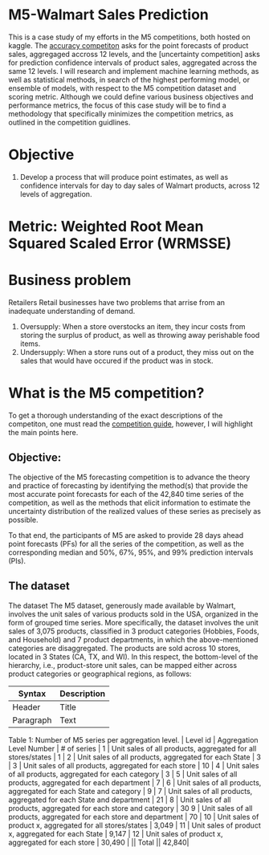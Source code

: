 # M5-Walmart Sales Prediction
This is a case study of my efforts in the M5 competitions, both hosted on kaggle. The [accuracy competiton](https://www.kaggle.com/c/m5-forecasting-accuracy) asks for the point forecasts of product sales, aggregaged accross 12 levels, and the [uncertainty competition] asks for prediction confidence intervals of product sales, aggregated across the same 12 levels. I will research and implement machine learning methods, as well as statistical methods, in search of the highest performing model, or ensemble of models, with respect to the M5 competition dataset and scoring metric. Although we could define various business objectives and performance metrics, the focus of this case study will be to find a methodology that specifically minimizes the competition metrics, as outlined in the competition guidlines. 


# Objective
1. Develop a process that will produce point estimates, as well as confidence intervals for day to day sales of Walmart products, across 12 levels of aggregation.

# Metric: Weighted Root Mean Squared Scaled Error (WRMSSE)



# Business problem
Retailers 
Retail businesses have two problems that arrise from an inadequate understanding of demand. 
1. Oversupply: When a store overstocks an item, they incur costs from storing the surplus of product, as well as throwing away perishable food items. 
2. Undersupply: When a store runs out of a product, they miss out on the sales that would have occured if the product was in stock. 


# What is the M5 competition? 
To get a thorough understanding of the exact descriptions of the competiton, one must read the [competition guide](https://mk0mcompetitiont8ake.kinstacdn.com/wp-content/uploads/2020/02/M5-Competitors-Guide_Final-1.pdf), however, I will highlight the main points here. 
## Objective: 
The objective of the M5 forecasting competition is to advance the theory and practice of forecasting by
identifying the method(s) that provide the most accurate point forecasts for each of the 42,840 time
series of the competition, as well as the methods that elicit information to estimate the uncertainty
distribution of the realized values of these series as precisely as possible.

To that end, the participants of M5 are asked to provide 28 days ahead point forecasts (PFs) for all the
series of the competition, as well as the corresponding median and 50%, 67%, 95%, and 99% prediction
intervals (PIs).

## The dataset 
The dataset
The M5 dataset, generously made available by Walmart, involves the unit sales of various products sold
in the USA, organized in the form of grouped time series. More specifically, the dataset involves the unit
sales of 3,075 products, classified in 3 product categories (Hobbies, Foods, and Household) and 7 product
departments, in which the above-mentioned categories are disaggregated. The products are sold across
10 stores, located in 3 States (CA, TX, and WI). In this respect, the bottom-level of the hierarchy, i.e.,
product-store unit sales, can be mapped either across product categories or geographical regions, as
follows:

| Syntax      | Description |
| ----------- | ----------- |
| Header      | Title       |
| Paragraph   | Text        |

Table 1: Number of M5 series per aggregation level.
| Level id | Aggregation Level Number | # of series |
1 | Unit sales of all products, aggregated for all stores/states | 1 |
2 | Unit sales of all products, aggregated for each State | 3 |
3 | Unit sales of all products, aggregated for each store | 10 |
4 | Unit sales of all products, aggregated for each category | 3 |
5 | Unit sales of all products, aggregated for each department | 7 |
6 | Unit sales of all products, aggregated for each State and category | 9 |
7 | Unit sales of all products, aggregated for each State and department | 21 |
8 | Unit sales of all products, aggregated for each store and category | 30
9 | Unit sales of all products, aggregated for each store and department | 70 |
10 | Unit sales of product x, aggregated for all stores/states | 3,049 |
11 | Unit sales of product x, aggregated for each State | 9,147 |
12 | Unit sales of product x, aggregated for each store | 30,490 |
|| Total || 42,840|
